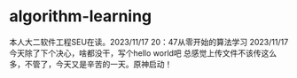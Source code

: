 # algorithm-learning
本人大二软件工程SEU在读。2023/11/17 20：47从零开始的算法学习
2023/11/17 今天除了下个决心，啥都没干，写个hello world吧
总感觉上传文件不该传这么多，不管了，今天又是辛苦的一天。原神启动！
